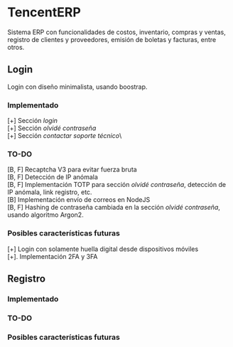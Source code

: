# TencentERP
Sistema ERP con funcionalidades de costos, inventario, compras y ventas, registro de clientes y proveedores, emisión de boletas y facturas, entre otros.

## Login
Login con diseño minimalista, usando boostrap.

### Implementado
[+] Sección *login*\
[+] Sección *olvidé contraseña*\
[+] Sección *contactar soporte técnico*\

### TO-DO
[B, F] Recaptcha V3 para evitar fuerza bruta\
[B, F] Detección de IP anómala\
[B, F] Implementación TOTP para sección *olvidé contraseña*, detección de IP anómala, link registro, etc.\
[B] Implementación envío de correos en NodeJS\
[B, F] Hashing de contraseña cambiada en la sección *olvidé contraseña*, usando algoritmo Argon2.

### Posibles características futuras
[+] Login con solamente huella digital desde dispositivos móviles\
[+]. Implementación 2FA y 3FA


## Registro

### Implementado

### TO-DO

### Posibles características futuras

